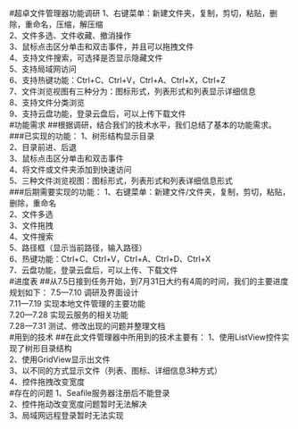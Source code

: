 #超卓文件管理器功能调研 
1、右键菜单：新建文件夹，复制，剪切，粘贴，删除，重命名，压缩，解压缩<br>
2、文件多选、文件收藏、撤消操作<br>
3、鼠标点击区分单击和双击事件，并且可以拖拽文件<br>
4、支持文件搜索，可选择是否显示隐藏文件<br>
5、支持局域网访问<br>
6、支持热键功能：Ctrl+C、Ctrl+V，Ctrl+A、Ctrl+X，Ctrl+Z<br>
7、文件浏览视图有三种分为：图标形式，列表形式和列表显示详细信息<br>
8、支持文件分类浏览<br>
9、支持云盘功能，登录云盘后，可以上传下载文件<br>
#功能需求 
##根据调研，结合我们的技术水平，我们总结了基本的功能需求。 
###已实现的功能： 
1、树形结构显示目录<br>
2、目录前进、后退<br>
3、鼠标点击区分单击和双击事件<br>
4、将文件或文件夹添加到快速访问<br>
5、三种文件浏览视图：图标形式，列表形式和列表详细信息形式<br>
###后期需要实现的功能：
1、右键菜单：新建文件/文件夹，复制，剪切，粘贴，删除，重命名<br>
2、文件多选<br>
3、文件拖拽<br>
4、文件搜索<br>
5、路径框（显示当前路径，输入路径）<br>
6、热键功能：Ctrl+C、Ctrl+V，Ctrl+A、Ctrl+D、Ctrl+X<br>
7、云盘功能，登录云盘后，可以上传、下载文件<br>
#进度表 
##从7.5日接到任务开始，到7月31日大约有4周的时间，我们的主要进度规划如下： 
7.5—7.10 调研及界面设计<br>
7.11—7.19 实现本地文件管理的主要功能<br>
7.20—7.28 实现云服务的相关功能<br>
7.28—7.31 测试、修改出现的问题并整理文档<br>
#用到的技术 
##在此文件管理器中所用到的技术主要有： 
1、使用ListView控件实现了树形目录结构<br>
2、使用GridView显示出文件<br>
3、以不同的方式显示文件（列表、图标、详细信息3种方式）<br>
4、控件拖拽改变宽度<br>
#存在的问题 
1、Seafile服务器注册后不能登录<br>
2、控件拖动改变宽度问题暂时无法解决<br>
3、局域网远程登录暂时无法实现<br>
